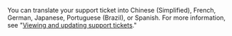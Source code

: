 You can translate your support ticket into Chinese (Simplified), French, German, Japanese, Portuguese (Brazil), or Spanish. For more information, see "[Viewing and updating support tickets](/support/contacting-github-support/viewing-and-updating-support-tickets)."